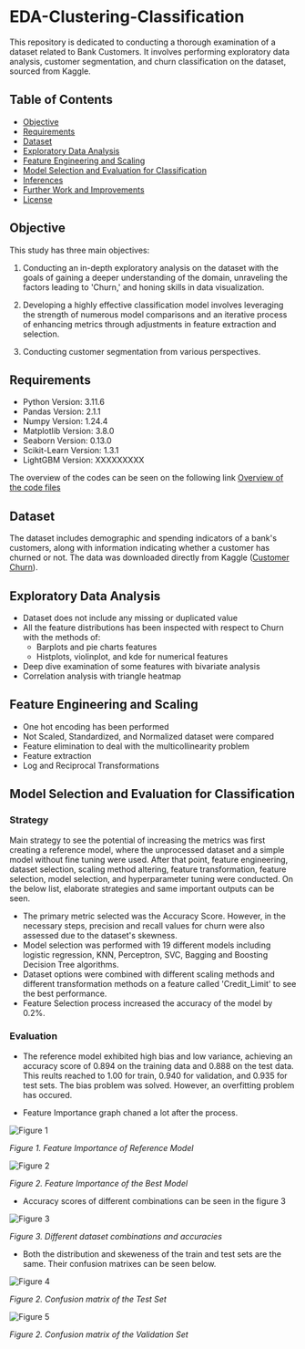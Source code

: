 # EDA-Clustering-Classification
This repository is dedicated to conducting a thorough examination of a dataset related to Bank Customers. It involves performing exploratory data analysis, customer segmentation, and churn classification on the dataset, sourced from Kaggle.

## Table of Contents

<!--ts-->
* [Objective](#Objective)
* [Requirements](#Requirements)
* [Dataset](#Dataset)
* [Exploratory Data Analysis](#Exploratory-Data-Analysis)
* [Feature Engineering and Scaling](#Feature-Engineering-and-Scaling)
* [Model Selection and Evaluation for Classification](#Model-Selection-and-Evaluation-for-Classification)
* [Inferences](#Inferences)
* [Further Work and Improvements](#Further-Work-and-Improvements)
* [License](#License)
<!--te-->

## Objective

This study has three main objectives:

1) Conducting an in-depth exploratory analysis on the dataset with the goals of gaining a deeper understanding of the domain, unraveling the factors leading to 'Churn,' and honing skills in data visualization.

2) Developing a highly effective classification model involves leveraging the strength of numerous model comparisons and an iterative process of enhancing metrics through adjustments in feature extraction and selection.

3) Conducting customer segmentation from various perspectives.

## Requirements

- Python Version: 3.11.6
- Pandas Version: 2.1.1
- Numpy Version: 1.24.4
- Matplotlib Version: 3.8.0
- Seaborn Version: 0.13.0
- Scikit-Learn Version: 1.3.1
- LightGBM Version: XXXXXXXXX

The overview of the codes can be seen on the following link <a href="https://github.com/BerkaySarpkaya/EDA-Clustering-Classification/tree/main/Overviews"> Overview of the code files</a>

## Dataset


The dataset includes demographic and spending indicators of a bank's customers, along with information indicating whether a customer has churned or not. The data was downloaded directly from Kaggle (<a href="https://www.kaggle.com/datasets/thedevastator/predicting-credit-card-customer-attrition-with-m/data">Customer Churn</a>).

## Exploratory Data Analysis

- Dataset does not include any missing or duplicated value
- All the feature distributions has been inspected with respect to Churn with the methods of:
  - Barplots and pie charts features
  - Histplots, violinplot, and kde for numerical features
- Deep dive examination of some features with bivariate analysis
- Correlation analysis with triangle heatmap

## Feature Engineering and Scaling

- One hot encoding has been performed
- Not Scaled, Standardized, and Normalized dataset were compared
- Feature elimination to deal with the multicollinearity problem
- Feature extraction
- Log and Reciprocal Transformations

## Model Selection and Evaluation for Classification

### Strategy

Main strategy to see the potential of increasing the metrics was first creating a reference model, where the unprocessed dataset and a simple model without fine tuning were used. After that point, feature engineering, dataset selection, scaling method altering, feature transformation, feature selection, model selection, and hyperparameter tuning were conducted. On the below list, elaborate strategies and same important outputs can be seen.

- The primary metric selected was the Accuracy Score. However, in the necessary steps, precision and recall values for churn were also assessed due to the dataset's skewness.
- Model selection was performed with 19 different models including logistic regression, KNN, Perceptron, SVC, Bagging and Boosting Decision Tree algorithms.
- Dataset options were combined with different scaling methods and different transformation methods on a feature called 'Credit_Limit' to see the best performance.
- Feature Selection process increased the accuracy of the model by 0.2%.

### Evaluation

- The reference model exhibited high bias and low variance, achieving an accuracy score of 0.894 on the training data and 0.888 on the test data. This reults reached to 1.00 for train, 0.940 for validation, and 0.935 for test sets. The bias problem was solved. However, an overfitting problem has occured.

- Feature Importance graph chaned a lot after the process. 

<img src="https://github.com/BerkaySarpkaya/EDA-Clustering-Classification/blob/main/Images/Ref-Model-Feature-Importance.png" alt="Figure 1">

<em>Figure 1. Feature Importance of Reference Model</em>

<img src="https://github.com/BerkaySarpkaya/EDA-Clustering-Classification/blob/main/Images/Best-Model-Feature-Importance.png" alt="Figure 2">

<em>Figure 2. Feature Importance of the Best Model</em>

- Accuracy scores of different combinations can be seen in the figure 3

<img src="https://github.com/BerkaySarpkaya/EDA-Clustering-Classification/blob/main/Images/Results%20of%20Combinations.PNG" alt="Figure 3">

<em>Figure 3. Different dataset combinations and accuracies</em>

- Both the distribution and skeweness of the train and test sets are the same. Their confusion matrixes can be seen below.

<img src="https://github.com/BerkaySarpkaya/EDA-Clustering-Classification/blob/main/Images/Test%20Set.png" alt="Figure 4">

<em>Figure 2. Confusion matrix of the Test Set </em>

<img src="https://github.com/BerkaySarpkaya/EDA-Clustering-Classification/blob/main/Images/Validation%20Set.png" alt="Figure 5">

<em>Figure 2. Confusion matrix of the Validation Set</em>



